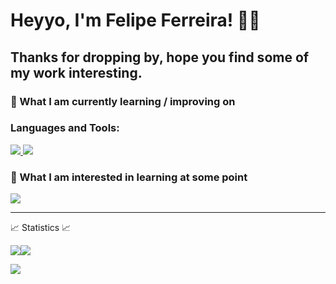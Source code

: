 # Heyyo, I'm Felipe Ferreira! 👋👋

## Thanks for dropping by, hope you find some of my work interesting.

### 📖 What I am currently learning / improving on

### Languages and Tools:

<p align="left">
  <a href="https://skillicons.dev">
    <img src="https://skillicons.dev/icons?i=cs,dotnet,java,py,mysql,html,css,js,ts,angular" />
    <img src="https://skillicons.dev/icons?i=visualstudio,vscode,eclipse,idea,git,github" />
  </a>
</p>

### 👾 What I am interested in learning at some point

<p align="left">
  <a href="https://skillicons.dev">
    <img src="https://skillicons.dev/icons?i=aws,azure,docker,kotlin,swift,flutter" />
  </a>
</p>

---

📈 Statistics 📈

<!-- ![Visitor Count](https://komarev.com/ghpvc/?username=LuisFelipeFrancisco&label=Visitors&style=for-the-badge) -->
<img src="https://github-readme-stats.vercel.app/api?username=LuisFelipeFrancisco&show_icons=true&theme=github_dark&hide_border=true"/><img src="https://github-readme-streak-stats.herokuapp.com/?user=LuisFelipeFrancisco&theme=github-dark-blue&hide_border=true"/>
<!-- <img src="https://github-readme-activity-graph.vercel.app/graph?username=LuisFelipeFrancisco&theme=react-dark&hide_border=true&color=58A6FF&line=58A6FF" /> -->
<img src="https://github-readme-stats.vercel.app/api/top-langs/?username=LuisFelipeFrancisco&langs_count=8&layout=compact&hide=c,c%2B%2B,powershell&exclude_repo=Python-Data-Science-Alura&line_height=20&title_color=FFFFFF&icon_color=FFFFFF&text_color=FFFFFF&bg_color=0D1117&hide_border=true" />
